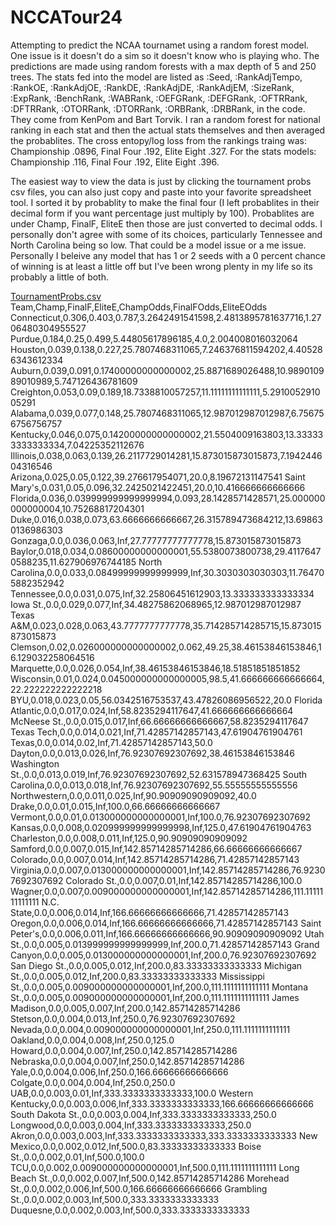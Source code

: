 # NCCATour24
Attempting to predict the NCAA tournamet using a random forest model. One issue is it doesn't do a sim so it doesn't know who is playing who. The predictions are made using random forests with a max depth of 5 and 250 trees. The stats fed into the model are listed as :Seed, :RankAdjTempo, :RankOE, :RankAdjOE, :RankDE, :RankAdjDE, :RankAdjEM, :SizeRank, :ExpRank, :BenchRank, :WABRank, :OEFGRank, :DEFGRank, :OFTRRank, :DFTRRank, :OTORRank, :DTORRank, :ORBRank, :DRBRank, in the code. They come from KenPom and Bart Torvik. I ran a random forest for national ranking in each stat and then the actual stats themselves and then averaged the probablites. The cross entopy/log loss from the rankings traing was: Championship .0896, Final Four .192, Elite Eight .327. For the stats models: Championship .116, Final Four .192, Elite Eight .396. 

The easiest way to view the data is just by clicking the tournament probs csv files, you can also just copy and paste into your favorite spreadsheet tool. I sorted it by probablity to make the final four (I left probablites in their decimal form if you want percentage just multiply by 100). Probablites are under Champ, FinalF, EliteE then those are just converted to decimal odds. I personally don't agree with some of its choices, particularly Tennessee and North Carolina being so low. That could be a model issue or a me issue. Personally I beleive any model that has 1 or 2 seeds with a 0 percent chance of winning is at least a little off but I've been wrong plenty in my life so its probably a little of both. 


[TournamentProbs.csv](https://github.com/dlshew/NCCATour24/files/14634334/NewT.csv)
Team,Champ,FinalF,EliteE,ChampOdds,FinalFOdds,EliteEOdds
Connecticut,0.306,0.403,0.787,3.2642491541598,2.4813895781637716,1.2706480304955527
Purdue,0.184,0.25,0.499,5.44805617896185,4.0,2.004008016032064
Houston,0.039,0.138,0.227,25.7807468311065,7.246376811594202,4.405286343612334
Auburn,0.039,0.091,0.17400000000000002,25.8871689026488,10.989010989010989,5.747126436781609
Creighton,0.053,0.09,0.189,18.7338810057257,11.11111111111111,5.291005291005291
Alabama,0.039,0.077,0.148,25.7807468311065,12.987012987012987,6.756756756756757
Kentucky,0.046,0.075,0.14200000000000002,21.5504009163803,13.333333333333334,7.04225352112676
Illinois,0.038,0.063,0.139,26.2117729014281,15.873015873015873,7.194244604316546
Arizona,0.025,0.05,0.122,39.276617954071,20.0,8.19672131147541
Saint Mary's,0.031,0.05,0.096,32.2425021422451,20.0,10.416666666666666
Florida,0.036,0.039999999999999994,0.093,28.1428571428571,25.000000000000004,10.75268817204301
Duke,0.016,0.038,0.073,63.6666666666667,26.315789473684212,13.698630136986303
Gonzaga,0.0,0.036,0.063,Inf,27.77777777777778,15.873015873015873
Baylor,0.018,0.034,0.08600000000000001,55.5380073800738,29.41176470588235,11.627906976744185
North Carolina,0.0,0.033,0.08499999999999999,Inf,30.3030303030303,11.764705882352942
Tennessee,0.0,0.031,0.075,Inf,32.25806451612903,13.333333333333334
Iowa St.,0.0,0.029,0.077,Inf,34.48275862068965,12.987012987012987
Texas A&M,0.023,0.028,0.063,43.7777777777778,35.714285714285715,15.873015873015873
Clemson,0.02,0.026000000000000002,0.062,49.25,38.46153846153846,16.129032258064516
Marquette,0.0,0.026,0.054,Inf,38.46153846153846,18.51851851851852
Wisconsin,0.01,0.024,0.045000000000000005,98.5,41.666666666666664,22.222222222222218
BYU,0.018,0.023,0.05,56.0342516753537,43.47826086956522,20.0
Florida Atlantic,0.0,0.017,0.024,Inf,58.8235294117647,41.666666666666664
McNeese St.,0.0,0.015,0.017,Inf,66.66666666666667,58.8235294117647
Texas Tech,0.0,0.014,0.021,Inf,71.42857142857143,47.61904761904761
Texas,0.0,0.014,0.02,Inf,71.42857142857143,50.0
Dayton,0.0,0.013,0.026,Inf,76.92307692307692,38.46153846153846
Washington St.,0.0,0.013,0.019,Inf,76.92307692307692,52.631578947368425
South Carolina,0.0,0.013,0.018,Inf,76.92307692307692,55.55555555555556
Northwestern,0.0,0.011,0.025,Inf,90.90909090909092,40.0
Drake,0.0,0.01,0.015,Inf,100.0,66.66666666666667
Vermont,0.0,0.01,0.013000000000000001,Inf,100.0,76.92307692307692
Kansas,0.0,0.008,0.020999999999999998,Inf,125.0,47.61904761904763
Charleston,0.0,0.008,0.011,Inf,125.0,90.90909090909092
Samford,0.0,0.007,0.015,Inf,142.85714285714286,66.66666666666667
Colorado,0.0,0.007,0.014,Inf,142.85714285714286,71.42857142857143
Virginia,0.0,0.007,0.013000000000000001,Inf,142.85714285714286,76.92307692307692
Colorado St.,0.0,0.007,0.01,Inf,142.85714285714286,100.0
Wagner,0.0,0.007,0.009000000000000001,Inf,142.85714285714286,111.1111111111111
N.C. State,0.0,0.006,0.014,Inf,166.66666666666666,71.42857142857143
Oregon,0.0,0.006,0.014,Inf,166.66666666666666,71.42857142857143
Saint Peter's,0.0,0.006,0.011,Inf,166.66666666666666,90.90909090909092
Utah St.,0.0,0.005,0.013999999999999999,Inf,200.0,71.42857142857143
Grand Canyon,0.0,0.005,0.013000000000000001,Inf,200.0,76.92307692307692
San Diego St.,0.0,0.005,0.012,Inf,200.0,83.33333333333333
Michigan St.,0.0,0.005,0.012,Inf,200.0,83.33333333333333
Mississippi St.,0.0,0.005,0.009000000000000001,Inf,200.0,111.1111111111111
Montana St.,0.0,0.005,0.009000000000000001,Inf,200.0,111.1111111111111
James Madison,0.0,0.005,0.007,Inf,200.0,142.85714285714286
Stetson,0.0,0.004,0.013,Inf,250.0,76.92307692307692
Nevada,0.0,0.004,0.009000000000000001,Inf,250.0,111.1111111111111
Oakland,0.0,0.004,0.008,Inf,250.0,125.0
Howard,0.0,0.004,0.007,Inf,250.0,142.85714285714286
Nebraska,0.0,0.004,0.007,Inf,250.0,142.85714285714286
Yale,0.0,0.004,0.006,Inf,250.0,166.66666666666666
Colgate,0.0,0.004,0.004,Inf,250.0,250.0
UAB,0.0,0.003,0.01,Inf,333.3333333333333,100.0
Western Kentucky,0.0,0.003,0.006,Inf,333.3333333333333,166.66666666666666
South Dakota St.,0.0,0.003,0.004,Inf,333.3333333333333,250.0
Longwood,0.0,0.003,0.004,Inf,333.3333333333333,250.0
Akron,0.0,0.003,0.003,Inf,333.3333333333333,333.3333333333333
New Mexico,0.0,0.002,0.012,Inf,500.0,83.33333333333333
Boise St.,0.0,0.002,0.01,Inf,500.0,100.0
TCU,0.0,0.002,0.009000000000000001,Inf,500.0,111.1111111111111
Long Beach St.,0.0,0.002,0.007,Inf,500.0,142.85714285714286
Morehead St.,0.0,0.002,0.006,Inf,500.0,166.66666666666666
Grambling St.,0.0,0.002,0.003,Inf,500.0,333.3333333333333
Duquesne,0.0,0.002,0.003,Inf,500.0,333.3333333333333
